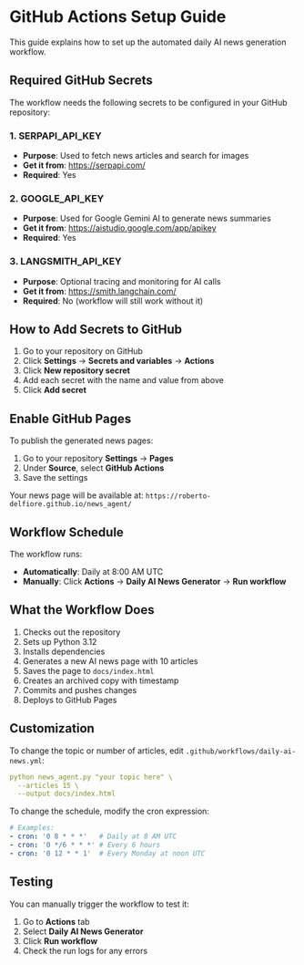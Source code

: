 # GitHub Actions Setup Guide

This guide explains how to set up the automated daily AI news generation workflow.

## Required GitHub Secrets

The workflow needs the following secrets to be configured in your GitHub repository:

### 1. SERPAPI_API_KEY
- **Purpose**: Used to fetch news articles and search for images
- **Get it from**: https://serpapi.com/
- **Required**: Yes

### 2. GOOGLE_API_KEY
- **Purpose**: Used for Google Gemini AI to generate news summaries
- **Get it from**: https://aistudio.google.com/app/apikey
- **Required**: Yes

### 3. LANGSMITH_API_KEY
- **Purpose**: Optional tracing and monitoring for AI calls
- **Get it from**: https://smith.langchain.com/
- **Required**: No (workflow will still work without it)

## How to Add Secrets to GitHub

1. Go to your repository on GitHub
2. Click **Settings** → **Secrets and variables** → **Actions**
3. Click **New repository secret**
4. Add each secret with the name and value from above
5. Click **Add secret**

## Enable GitHub Pages

To publish the generated news pages:

1. Go to your repository **Settings** → **Pages**
2. Under **Source**, select **GitHub Actions**
3. Save the settings

Your news page will be available at:
`https://roberto-delfiore.github.io/news_agent/`

## Workflow Schedule

The workflow runs:
- **Automatically**: Daily at 8:00 AM UTC
- **Manually**: Click **Actions** → **Daily AI News Generator** → **Run workflow**

## What the Workflow Does

1. Checks out the repository
2. Sets up Python 3.12
3. Installs dependencies
4. Generates a new AI news page with 10 articles
5. Saves the page to `docs/index.html`
6. Creates an archived copy with timestamp
7. Commits and pushes changes
8. Deploys to GitHub Pages

## Customization

To change the topic or number of articles, edit `.github/workflows/daily-ai-news.yml`:

```yaml
python news_agent.py "your topic here" \
  --articles 15 \
  --output docs/index.html
```

To change the schedule, modify the cron expression:
```yaml
# Examples:
- cron: '0 8 * * *'   # Daily at 8 AM UTC
- cron: '0 */6 * * *' # Every 6 hours
- cron: '0 12 * * 1'  # Every Monday at noon UTC
```

## Testing

You can manually trigger the workflow to test it:
1. Go to **Actions** tab
2. Select **Daily AI News Generator**
3. Click **Run workflow**
4. Check the run logs for any errors
